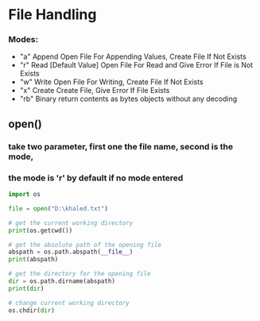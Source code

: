 # File Handling
### Modes:
- "a" Append   Open File For Appending Values, Create File If Not Exists
- "r" Read     [Default Value] Open File For Read and Give Error If File is Not Exists
- "w" Write    Open File For Writing, Create File If Not Exists
- "x" Create   Create File, Give Error If File Exists
- "rb" Binary  return contents as bytes objects without any decoding

## open()
### take two parameter, first one the file name, second is the mode,
### the mode is 'r' by default if no mode entered
```python []
import os

file = open("D:\khaled.txt")

# get the current working directory
print(os.getcwd()) 

# get the absolute path of the opening file
abspath = os.path.abspath(__file__)
print(abspath) 

# get the directory for the opening file
dir = os.path.dirname(abspath)
print(dir) 

# change current working directory
os.chdir(dir)
```



























